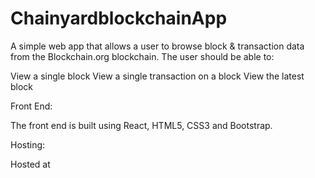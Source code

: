 # ChainyardblockchainApp

A simple web app that allows a user to browse block & transaction data from the Blockchain.org blockchain. The user should be able to:

View a single block
View a single transaction on a block
View the latest block

Front End:

The front end is built using React, HTML5, CSS3 and Bootstrap.

Hosting:

Hosted at 
